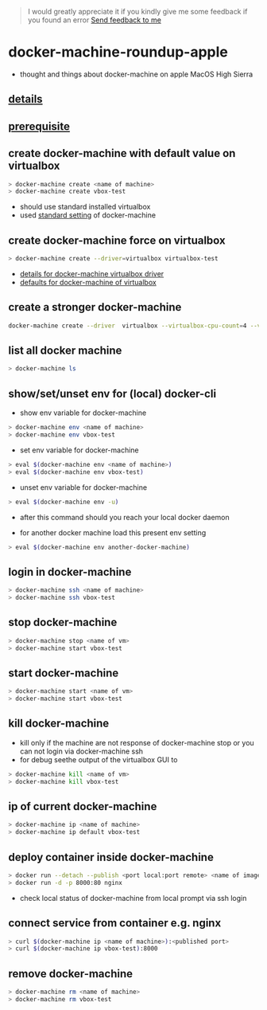 <!-- markdownlint-disable MD041 -->
> I would greatly appreciate it if you kindly give me some feedback if you found an error
> [Send feedback to me](mailto:feedback@mathias-stadler.de)
<!-- markdownlint-enable MD041 -->

# docker-machine-roundup-apple

- thought and things about docker-machine on apple MacOS High Sierra

## [details](https://docs.docker.com/machine/get-started/#start-local-machines-on-startup)

## [prerequisite](doc/prerequisite.md)

## create docker-machine with default value on virtualbox

```bash
> docker-machine create <name of machine>
> docker-machine create vbox-test
```

- should use standard installed virtualbox
- used [standard setting]((https://docs.docker.com/machine/drivers/virtualbox/#options)) of docker-machine

## create docker-machine force on virtualbox

```bash
> docker-machine create --driver=virtualbox virtualbox-test
```

- [details for docker-machine virtualbox driver](https://docs.docker.com/machine/drivers/virtualbox/)
- [defaults for docker-machine of virtualbox](https://docs.docker.com/machine/drivers/virtualbox/#options)

## create a stronger docker-machine

```bash
docker-machine create --driver  virtualbox --virtualbox-cpu-count=4 --virtualbox-memory=4096 --virtualbox-disk-size=10000  box-strong
```

## list all docker machine

```bash
> docker-machine ls
```

## show/set/unset env for (local) docker-cli

- show env variable for docker-machine

```bash
> docker-machine env <name of machine>
> docker-machine env vbox-test
```

- set env variable for docker-machine

```bash
> eval $(docker-machine env <name of machine>)
> eval $(docker-machine env vbox-test)
```

- unset env variable for docker-machine

```bash
> eval $(docker-machine env -u)
```

- after this command should you reach your local docker daemon

- for another docker machine load this present env setting

```bash
> eval $(docker-machine env another-docker-machine)
```

## login in docker-machine

```bash
> docker-machine ssh <name of machine>
> docker-machine ssh vbox-test
```

## stop docker-machine

```bash
> docker-machine stop <name of vm>
> docker-machine start vbox-test
```

## start docker-machine

```bash
> docker-machine start <name of vm>
> docker-machine start vbox-test
```

## kill docker-machine

- kill only if the machine are not response of docker-machine stop or you can not login via docker-machine ssh
- for debug seethe output of the virtualbox GUI to

```bash
> docker-machine kill <name of vm>
> docker-machine kill vbox-test
```

## ip of current docker-machine

```bash
> docker-machine ip <name of machine>
> docker-machine ip default vbox-test
```

## deploy container inside docker-machine

```bash
> docker run --detach --publish <port local:port remote> <name of images>
> docker run -d -p 8000:80 nginx
```

- check local status of docker-machine from local prompt via ssh login

## connect service from container e.g. nginx

```bash
> curl $(docker-machine ip <name of machine>):<published port>
> curl $(docker-machine ip vbox-test):8000
```

## remove docker-machine

```bash
> docker-machine rm <name of machine>
> docker-machine rm vbox-test
```